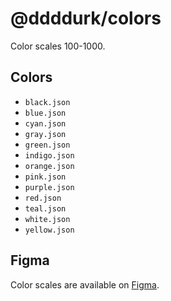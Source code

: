 # @ddddurk/colors

Color scales 100-1000.

## Colors

- `black.json`
- `blue.json`
- `cyan.json`
- `gray.json`
- `green.json`
- `indigo.json`
- `orange.json`
- `pink.json`
- `purple.json`
- `red.json`
- `teal.json`
- `white.json`
- `yellow.json`

## Figma

Color scales are available on [Figma](http://colors.ddddurk.com).
